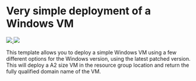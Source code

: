 # Very simple deployment of a Windows VM

<a href="https://portal.azure.com/#create/Microsoft.Template/uri/https%3A%2F%2Fraw.githubusercontent.com%2Fthomaskrampe%2FCitrix-PowerShell-Scripts%2Fmaster%2FAzureDeploy%2FSimpleVM%2Fazuredeploy.json" target="_blank">
<img src="http://azuredeploy.net/deploybutton.png"/>
</a>
<a href="http://armviz.io/#/?load=https%3A%2F%2Fraw.githubusercontent.com%2Fthomaskrampe%2FCitrix-PowerShell-Scripts%2Fmaster%2FAzureDeploy%2FSimpleVM%2Fazuredeploy.json" target="_blank">
<img src="http://armviz.io/visualizebutton.png"/>
</a>

This template allows you to deploy a simple Windows VM using a few different options for the Windows version, using the latest patched version. This will deploy a A2 size VM in the resource group location and return the fully qualified domain name of the VM.
